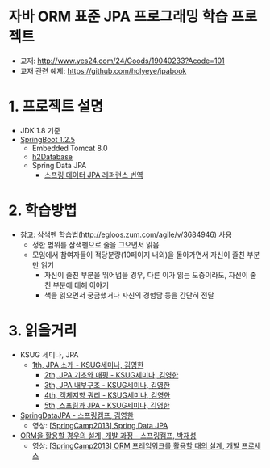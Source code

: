 자바 ORM 표준 JPA 프로그래밍 학습 프로젝트
===================================

* 교재: <http://www.yes24.com/24/Goods/19040233?Acode=101>
* 교재 관련 예제: <https://github.com/holyeye/jpabook>

# 1. 프로젝트 설명
* JDK 1.8 기준
* [SpringBoot 1.2.5](http://docs.spring.io/spring-boot/docs/current/reference/html/index.html)
	- Embedded Tomcat 8.0
	- [h2Database](http://h2database.com/)
	- Spring Data JPA
		+ [스프링 데이터 JPA 레퍼런스 번역](http://arahansa.github.io/docs_spring/jpa.html)

# 2. 학습방법
* 참고: 삼색펜 학습법(http://egloos.zum.com/agile/v/3684946) 사용
	- 정한 범위를 삼색펜으로 줄을 그으면서 읽음
	- 모임에서 참여자들이 적당분량(10페이지 내외)을 돌아가면서 자신이 줄친 부분만 읽기
		+ 자신이 줄친 부분을 뛰어넘을 경우, 다른 이가 읽는 도중이라도, 자신이 줄친 부분에 대해 이야기
		+ 책을 읽으면서 궁금했거나 자신의 경험담 등을 간단히 전달

# 3. 읽을거리
* KSUG 세미나, JPA
  - [1th, JPA 소개 - KSUG세미나, 김영한](http://www.slideshare.net/zipkyh/ksug2015-jpa1-jpa-51213397)
	- [2th, JPA 기초와 매핑 - KSUG세미나, 김영한](http://www.slideshare.net/zipkyh/ksug2015-jpa2-jpa)
	- [3th, JPA 내부구조 - KSUG세미나, 김영한](http://www.slideshare.net/zipkyh/ksug2015-jpa3-jpa)
	- [4th, 객체지향 쿼리 - KSUG세미나, 김영한](http://www.slideshare.net/zipkyh/ksug2015-jpa4)
	- [5th, 스프링과 JPA - KSUG세미나, 김영한](http://www.slideshare.net/zipkyh/ksug2015-jpa5-jpa)
* [SpringDataJPA - 스프링캠프, 김영한](http://www.slideshare.net/zipkyh/spring-datajpa)
  - 영상: [\[SpringCamp2013\] Spring Data JPA ](https://www.youtube.com/watch?v=OOO4H3BAetU)
* [ORM을 활용할 경우의 설계, 개발 과정 - 스프링캠프, 박재성](http://www.slideshare.net/javajigi/orm-27141159)
  - 영상: [\[SpringCamp2013\] ORM 프레임워크를 활용할 때의 설계, 개발 프로세스 ](https://www.youtube.com/watch?v=VjbBGjVRxfk)
